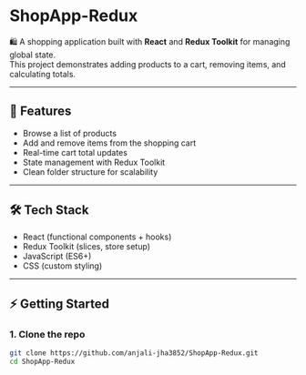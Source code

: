 # ShopApp-Redux

🛍 A shopping application built with **React** and **Redux Toolkit** for managing global state.  
This project demonstrates adding products to a cart, removing items, and calculating totals.

---

## 🚀 Features
- Browse a list of products
- Add and remove items from the shopping cart
- Real-time cart total updates
- State management with Redux Toolkit
- Clean folder structure for scalability

---

## 🛠️ Tech Stack
- React (functional components + hooks)
- Redux Toolkit (slices, store setup)
- JavaScript (ES6+)
- CSS (custom styling)

---

## ⚡ Getting Started

### 1. Clone the repo
```bash
git clone https://github.com/anjali-jha3852/ShopApp-Redux.git
cd ShopApp-Redux
